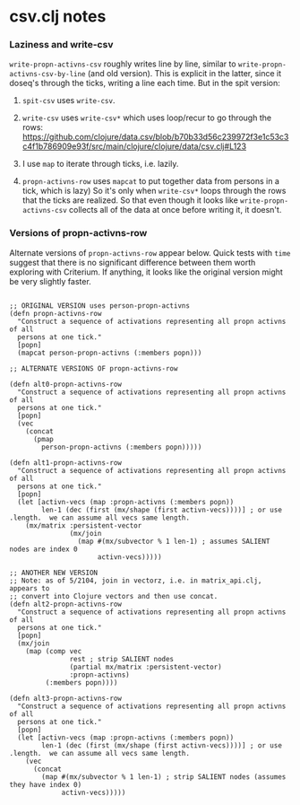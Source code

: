 csv.clj notes
=======

### Laziness and write-csv

`write-propn-activns-csv` roughly writes line by line, similar to
`write-propn-activns-csv-by-line` (and old version).  This is explicit
in the latter, since it doseq's through the ticks, writing a line each
time.  But in the spit version:

1. `spit-csv` uses `write-csv`.

2. `write-csv` uses `write-csv*` which uses loop/recur to go through the rows:
https://github.com/clojure/data.csv/blob/b70b33d56c239972f3e1c53c3c4f1b786909e93f/src/main/clojure/clojure/data/csv.clj#L123

3. I use `map` to iterate through ticks, i.e. lazily.

4.  `propn-activns-row` uses `mapcat` to put together data from persons
in a tick, which is lazy) So it's only when `write-csv*` loops through
the rows that the ticks are realized.  So that even though it looks like
`write-propn-activns-csv` collects all of the data at once before
writing it, it doesn't.


### Versions of propn-activns-row

Alternate versions of `propn-activns-row` appear below.  Quick tests
with `time` suggest that there is no significant difference between them
worth exploring with Criterium.  If anything, it looks like the original
version might be very slightly faster.

````

;; ORIGINAL VERSION uses person-propn-activns
(defn propn-activns-row
  "Construct a sequence of activations representing all propn activns of all 
  persons at one tick."
  [popn]
  (mapcat person-propn-activns (:members popn)))

;; ALTERNATE VERSIONS OF propn-activns-row

(defn alt0-propn-activns-row
  "Construct a sequence of activations representing all propn activns of all 
  persons at one tick."
  [popn]
  (vec
    (concat 
      (pmap
        person-propn-activns (:members popn)))))

(defn alt1-propn-activns-row
  "Construct a sequence of activations representing all propn activns of all 
  persons at one tick."
  [popn]
  (let [activn-vecs (map :propn-activns (:members popn))
        len-1 (dec (first (mx/shape (first activn-vecs))))] ; or use .length.  we can assume all vecs same length.
    (mx/matrix :persistent-vector
               (mx/join 
                 (map #(mx/subvector % 1 len-1) ; assumes SALIENT nodes are index 0
                      activn-vecs))))) 

;; ANOTHER NEW VERSION
;; Note: as of 5/2104, join in vectorz, i.e. in matrix_api.clj, appears to
;; convert into Clojure vectors and then use concat.
(defn alt2-propn-activns-row
  "Construct a sequence of activations representing all propn activns of all 
  persons at one tick."
  [popn]
  (mx/join 
    (map (comp vec
               rest ; strip SALIENT nodes
               (partial mx/matrix :persistent-vector) 
               :propn-activns)
         (:members popn))))

(defn alt3-propn-activns-row
  "Construct a sequence of activations representing all propn activns of all 
  persons at one tick."
  [popn]
  (let [activn-vecs (map :propn-activns (:members popn))
        len-1 (dec (first (mx/shape (first activn-vecs))))] ; or use .length.  we can assume all vecs same length.
    (vec
      (concat
        (map #(mx/subvector % 1 len-1) ; strip SALIENT nodes (assumes they have index 0)
             activn-vecs)))))

````
